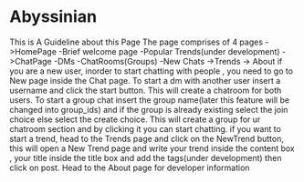 # Abyssinian
This is A Guideline about this Page
The page comprises of 4 pages
     ->HomePage
           -Brief welcome page
           -Popular Trends(under development)
    ->ChatPage
         -DMs 
         -ChatRooms(Groups)
         -New Chats
   ->Trends
   -> About
if you are a new user, inorder to start chatting with people , you need to go to New page inside the Chat page.
To start a dm with another user insert a username and click the start button. This will create a chatroom for both users.
To start a group chat insert the group name(later this feature will be changed into group_ids) and if the group is already
existing select the join choice else select the create choice. This will create a group for ur chatroom section and by clicking 
it you can start chatting. 
if you want to start a trend, head to the Trends page and click on the NewTrend button, this will open a New Trend page and write your trend inside the content box , your title inside the title box and add the tags(under development) then click on post. 
Head to the About page for developer information
